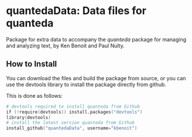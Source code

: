 quantedaData: Data files for quanteda
===============================================

Package for extra data to accompany the _quanteda_ package for managing and analyzing text, by Ken Benoit and Paul Nulty.

How to Install
--------------

You can download the files and build the package from source, or you can use the devtools library to install the package directly from github.

This is done as follows:

```S
# devtools required to install quanteda from Github
if (!require(devtools)) install.packages("devtools")
library(devtools)
# install the latest version quanteda from Github
install_github("quantedaData", username="kbenoit")
```
